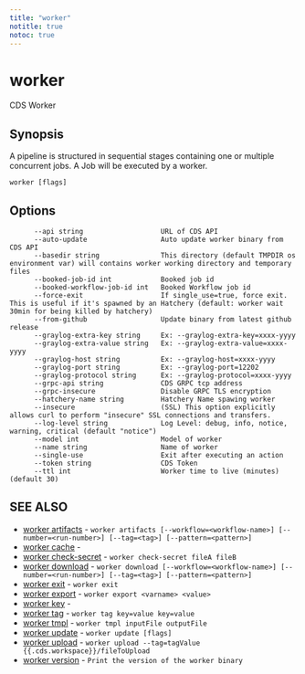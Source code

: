 ```yaml
---
title: "worker"
notitle: true
notoc: true
---
```

# worker

CDS Worker

## Synopsis

A pipeline is structured in sequential stages containing one or multiple concurrent jobs. A Job will be executed by a worker.

```
worker [flags]
```

## Options

```
      --api string                   URL of CDS API
      --auto-update                  Auto update worker binary from CDS API
      --basedir string               This directory (default TMPDIR os environment var) will contains worker working directory and temporary files
      --booked-job-id int            Booked job id
      --booked-workflow-job-id int   Booked Workflow job id
      --force-exit                   If single_use=true, force exit. This is useful if it's spawned by an Hatchery (default: worker wait 30min for being killed by hatchery)
      --from-github                  Update binary from latest github release
      --graylog-extra-key string     Ex: --graylog-extra-key=xxxx-yyyy
      --graylog-extra-value string   Ex: --graylog-extra-value=xxxx-yyyy
      --graylog-host string          Ex: --graylog-host=xxxx-yyyy
      --graylog-port string          Ex: --graylog-port=12202
      --graylog-protocol string      Ex: --graylog-protocol=xxxx-yyyy
      --grpc-api string              CDS GRPC tcp address
      --grpc-insecure                Disable GRPC TLS encryption
      --hatchery-name string         Hatchery Name spawing worker
      --insecure                     (SSL) This option explicitly allows curl to perform "insecure" SSL connections and transfers.
      --log-level string             Log Level: debug, info, notice, warning, critical (default "notice")
      --model int                    Model of worker
      --name string                  Name of worker
      --single-use                   Exit after executing an action
      --token string                 CDS Token
      --ttl int                      Worker time to live (minutes) (default 30)
```

## SEE ALSO

* [worker artifacts](/docs/components/worker/artifacts/)	 - `worker artifacts [--workflow=<workflow-name>] [--number=<run-number>] [--tag=<tag>] [--pattern=<pattern>]`
* [worker cache](/docs/components/worker/cache/)	 - 
* [worker check-secret](/docs/components/worker/check-secret/)	 - `worker check-secret fileA fileB`
* [worker download](/docs/components/worker/download/)	 - `worker download [--workflow=<workflow-name>] [--number=<run-number>] [--tag=<tag>] [--pattern=<pattern>]`
* [worker exit](/docs/components/worker/exit/)	 - `worker exit`
* [worker export](/docs/components/worker/export/)	 - `worker export <varname> <value>`
* [worker key](/docs/components/worker/key/)	 - 
* [worker tag](/docs/components/worker/tag/)	 - `worker tag key=value key=value`
* [worker tmpl](/docs/components/worker/tmpl/)	 - `worker tmpl inputFile outputFile`
* [worker update](/docs/components/worker/update/)	 - `worker update [flags]`
* [worker upload](/docs/components/worker/upload/)	 - `worker upload --tag=tagValue {{.cds.workspace}}/fileToUpload`
* [worker version](/docs/components/worker/version/)	 - `Print the version of the worker binary`

